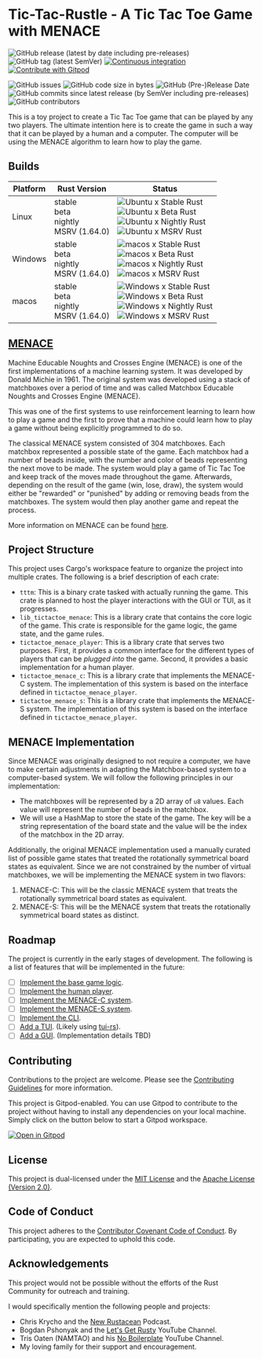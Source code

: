 <!--
SPDX-FileCopyrightText: 2022 - 2024 Ali Sajid Imami

SPDX-License-Identifier: CC0-1.0
-->

# Tic-Tac-Rustle - A Tic Tac Toe Game with MENACE

![GitHub release (latest by date including pre-releases)](https://img.shields.io/github/v/release/AliSajid/ttt_menace?include_prereleases)
![GitHub tag (latest SemVer)](https://img.shields.io/github/v/tag/AliSajid/ttt_menace)
[![Continuous integration](https://github.com/AliSajid/ttt_menace/actions/workflows/ci.yaml/badge.svg)](https://github.com/AliSajid/ttt_menace/actions/workflows/ci.yaml)
[![Contribute with Gitpod](https://img.shields.io/badge/Contribute%20with-Gitpod-908a85?logo=gitpod)](https://gitpod.io/#https://github.com/AliSajid/ttt_menace)


![GitHub issues](https://img.shields.io/github/issues/AliSajid/ttt_menace)
![GitHub code size in bytes](https://img.shields.io/github/languages/code-size/AliSajid/ttt_menace)
![GitHub (Pre-)Release Date](https://img.shields.io/github/release-date-pre/AliSajid/ttt_menace)
![GitHub commits since latest release (by SemVer including pre-releases)](https://img.shields.io/github/commits-since/AliSajid/ttt_menace/latest?include_prereleases&sort=semver)
![GitHub contributors](https://img.shields.io/github/contributors/AliSajid/ttt_menace)

This is a toy project to create a Tic Tac Toe game that can be played by any two players. The ultimate intention here is to create the game in such
a way that it can be played by a human and a computer. The computer will be using the MENACE algorithm to learn how to play the game.

## Builds

| Platform | Rust Version |Status |
| -------- | ------ | ------ |
| Linux    | stable <br/> beta <br/> nightly <br/> MSRV (1.64.0) | ![Ubuntu x Stable Rust](https://img.shields.io/endpoint?url=https://gist.githubusercontent.com/AliSajid/185618f862b98debb8b034c34e83173d/raw/ubuntu-stable.json) <br/> ![Ubuntu x Beta Rust](https://img.shields.io/endpoint?url=https://gist.githubusercontent.com/AliSajid/185618f862b98debb8b034c34e83173d/raw/ubuntu-beta.json) <br/> ![Ubuntu x Nightly Rust](https://img.shields.io/endpoint?url=https://gist.githubusercontent.com/AliSajid/185618f862b98debb8b034c34e83173d/raw/ubuntu-nightly.json) <br/> ![Ubuntu x MSRV Rust](https://img.shields.io/endpoint?url=https://gist.githubusercontent.com/AliSajid/185618f862b98debb8b034c34e83173d/raw/ubuntu-msrv.json) |
| Windows  | stable <br/> beta <br/> nightly <br/> MSRV (1.64.0) | ![macos x Stable Rust](https://img.shields.io/endpoint?url=https://gist.githubusercontent.com/AliSajid/185618f862b98debb8b034c34e83173d/raw/windows-stable.json) <br/> ![macos x Beta Rust](https://img.shields.io/endpoint?url=https://gist.githubusercontent.com/AliSajid/185618f862b98debb8b034c34e83173d/raw/windows-beta.json) <br/> ![macos x Nightly Rust](https://img.shields.io/endpoint?url=https://gist.githubusercontent.com/AliSajid/185618f862b98debb8b034c34e83173d/raw/windows-nightly.json) <br/> ![macos x MSRV Rust](https://img.shields.io/endpoint?url=https://gist.githubusercontent.com/AliSajid/185618f862b98debb8b034c34e83173d/raw/windows-msrv.json) |
| macos    | stable <br/> beta <br/> nightly <br/> MSRV (1.64.0) | ![Windows x Stable Rust](https://img.shields.io/endpoint?url=https://gist.githubusercontent.com/AliSajid/185618f862b98debb8b034c34e83173d/raw/macos-stable.json) <br/> ![Windows x Beta Rust](https://img.shields.io/endpoint?url=https://gist.githubusercontent.com/AliSajid/185618f862b98debb8b034c34e83173d/raw/macos-beta.json) <br/> ![Windows x Nightly Rust](https://img.shields.io/endpoint?url=https://gist.githubusercontent.com/AliSajid/185618f862b98debb8b034c34e83173d/raw/macos-nightly.json) <br/> ![Windows x MSRV Rust](https://img.shields.io/endpoint?url=https://gist.githubusercontent.com/AliSajid/185618f862b98debb8b034c34e83173d/raw/macos-msrv.json) |

## [MENACE](https://en.wikipedia.org/wiki/MENACE)

Machine Educable Noughts and Crosses Engine (MENACE) is one of the first implementations of a machine learning system. It was developed by
Donald Michie in 1961. The original system was developed using a stack of matchboxes over a period of time and was called Matchbox Educable
Noughts and Crosses Engine (MENACE).

This was one of the first systems to use reinforcement learning to learn how to play a game and the first to prove that
a machine could learn how to play a game without being explicitly programmed to do so.

The classical MENACE system consisted of 304 matchboxes. Each matchbox represented a possible state of the game. Each matchbox had a
number of beads inside, with the number and color of beads representing the next move to be made. The system would play a game of Tic Tac Toe
and keep track of the moves made throughout the game. Afterwards, depending on the result of the game (win, lose, draw), the system would either be "rewarded" or "punished" by adding or removing beads from the matchboxes. The system would then play another game and repeat the process.

More information on MENACE can be found [here](https://en.wikipedia.org/wiki/MENACE).

## Project Structure

This project uses Cargo's workspace feature to organize the project into multiple crates. The following is a brief description of each crate:

- `tttm`: This is a binary crate tasked with actually running the game. This crate is planned to host the player interactions with the GUI or TUI, as it progresses.
- `lib_tictactoe_menace`: This is a library crate that contains the core logic of the game. This crate is responsible for the game logic, the game state, and the game rules.
- `tictactoe_menace_player`: This is a library crate that serves two purposes. First, it provides a common interface for the different types of players that can be _plugged into_ the game. Second, it provides a basic implementation for a human player.
- `tictactoe_menace_c`: This is a library crate that implements the MENACE-C system. The implementation of this system is based on the interface defined in `tictactoe_menace_player`.
- `tictactoe_menace_s`: This is a library crate that implements the MENACE-S system. The implementation of this system is based on the interface defined in `tictactoe_menace_player`.

## MENACE Implementation

Since MENACE was originally designed to not require a computer, we have to make certain adjustments in adapting the Matchbox-based system to a computer-based system. We will follow the following principles in our implementation:

- The matchboxes will be represented by a 2D array of `u8` values. Each value will represent the number of beads in the matchbox.
- We will use a HashMap to store the state of the game. The key will be a string representation of the board state and the value will be the index of the matchbox in the 2D array.

Additionally, the original MENACE implementation used a manually curated list of possible game states that treated the rotationally symmetrical board states as equivalent. Since we are not constrained by the number of virtual matchboxes, we will be implementing the MENACE system in two flavors:

1. MENACE-C: This will be the classic MENACE system that treats the rotationally symmetrical board states as equivalent.
2. MENACE-S: This will be the MENACE system that treats the rotationally symmetrical board states as distinct.

## Roadmap

The project is currently in the early stages of development. The following is a list of features that will be implemented in the future:

- [ ] [Implement the base game logic](https://github.com/AliSajid/ttt_menace/milestone/1).
- [ ] [Implement the human player](https://github.com/AliSajid/ttt_menace/milestone/2).
- [ ] [Implement the MENACE-C system](https://github.com/AliSajid/ttt_menace/milestone/3).
- [ ] [Implement the MENACE-S system](https://github.com/AliSajid/ttt_menace/milestone/4).
- [ ] [Implement the CLI](https://github.com/AliSajid/ttt_menace/milestone/5).
- [ ] [Add a TUI](https://github.com/AliSajid/ttt_menace/milestone/6). (Likely using [tui-rs](https://github.com/fdehau/tui-rs)).
- [ ] [Add a GUI](https://github.com/AliSajid/ttt_menace/milestone/7). (Implementation details TBD)

## Contributing

Contributions to the project are welcome. Please see the [Contributing Guidelines](CONTRIBUTING.md) for more information.

This project is Gitpod-enabled. You can use Gitpod to contribute to the project without having to install any dependencies on your local machine. Simply click on the button below to start a Gitpod workspace.

[![Open in Gitpod](https://gitpod.io/button/open-in-gitpod.svg)](https://gitpod.io/#https://github.com/AliSajid/ttt_menace)

## License

This project is dual-licensed under the [MIT License](LICENSE-MIT) and the [Apache License (Version 2.0)](LICENSE-APACHE).

## Code of Conduct

This project adheres to the [Contributor Covenant Code of Conduct](CODE_OF_CONDUCT.md). By participating, you are expected to uphold this code.

## Acknowledgements

This project would not be possible without the efforts of the Rust Community for outreach and training.

I would specifically mention the following people and projects:

- Chris Krycho and the [New Rustacean](https://newrustacean.com/) Podcast.
- Bogdan Pshonyak and the [Let's Get Rusty](https://www.youtube.com/c/letsgetrusty) YouTube Channel.
- Tris Oaten (NAMTAO) and his [No Boilerplate](https://www.youtube.com/c/NoBoilerplate) YouTube Channel.
- My loving family for their support and encouragement.
